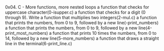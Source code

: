 0x04. C - More functions, more nested loops
a function that checks for uppercase character(0-isupper.c)
a function that checks for a digit (0 through 9).
Write a function that multiplies two integers(2-mul.c)
a function that prints the numbers, from 0 to 9, followed by a new line(-print_numbers)
a function that prints the numbers, from 0 to 9, followed by a new line(4-print_most_numbers)
a function that prints 10 times the numbers, from 0 to 14, followed by a new line(5-more_numbers)
a function that draws a straight line in the terminal(6-print_line.c)
